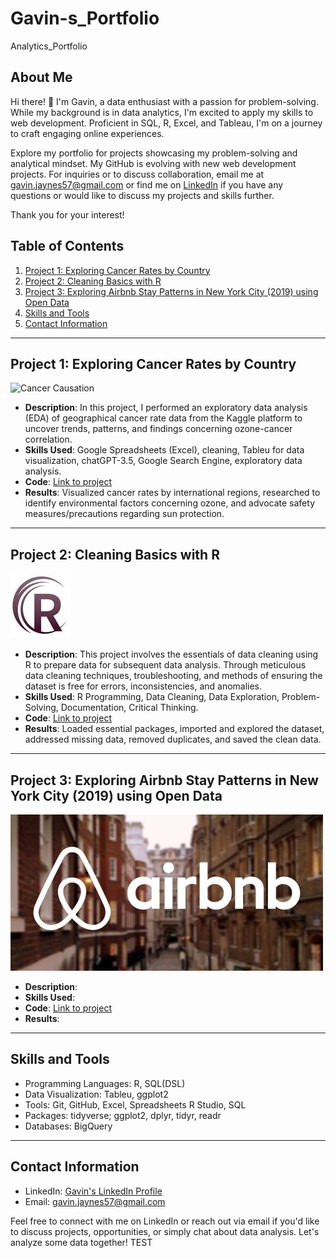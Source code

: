 # Gavin-s_Portfolio
Analytics_Portfolio

## About Me

Hi there! 👋 I'm Gavin, a data enthusiast with a passion for problem-solving. While my background is in data analytics, I'm excited to apply my skills to web development. Proficient in SQL, R, Excel, and Tableau, I'm on a journey to craft engaging online experiences.

Explore my portfolio for projects showcasing my problem-solving and analytical mindset. My GitHub is evolving with new web development projects. For inquiries or to discuss collaboration, email me at gavin.jaynes57@gmail.com or find me on [LinkedIn](https://www.linkedin.com/in/gavin-jaynes-a58b3a213/) if you have any questions or would like to discuss my projects and skills further.

Thank you for your interest!


## Table of Contents

1. [Project 1: Exploring Cancer Rates by Country](#project-1-exploring-cancer-rates-by-country)
2. [Project 2: Cleaning Basics with R](#project-2-cleaning-basics-with-r)
3. [Project 3: Exploring Airbnb Stay Patterns in New York City (2019) using Open Data](#project-3-exploring-airbnb-stay-patterns-in-new-york-city-2019-using-open-data)
4. [Skills and Tools](#skills-and-tools)
5. [Contact Information](#contact-information)

---

## Project 1: Exploring Cancer Rates by Country

![Cancer Causation](https://github.com/gavin-jaynes/Gavin-s_Portfolio/assets/141529382/5741af0e-c8ad-4935-8bc0-bf90f43a289c)


- **Description**: In this project, I performed an exploratory data analysis (EDA) of geographical cancer rate data from the Kaggle platform to uncover trends, patterns, and findings concerning ozone-cancer correlation.
- **Skills Used**: Google Spreadsheets (Excel), cleaning, Tableu for data visualization, chatGPT-3.5, Google Search Engine, exploratory data analysis.
- **Code**: [Link to project](https://github.com/gavin-jaynes/Gavin-s_Portfolio/blob/main/EDA%3ACancer-Ozone_Correlation_project)
- **Results**: Visualized cancer rates by international regions, researched to identify environmental factors concerning ozone, and advocate safety measures/precautions regarding sun protection.


---

## Project 2: Cleaning Basics with R

![Data Cleaning R](images/wave-circle-letter-r-logo-icon-design-vector.jpg)


- **Description**: This project involves the essentials of data cleaning using R to prepare data for subsequent data analysis. Through meticulous data cleaning techniques, troubleshooting, and methods of ensuring the dataset is free for errors, inconsistencies, and anomalies. 
- **Skills Used**: R Programming, Data Cleaning, Data Exploration, Problem-Solving, Documentation, Critical Thinking.
- **Code**: [Link to project](https://github.com/gavin-jaynes/Gavin-s_Portfolio/blob/main/Cleaning%20Basics%20with%20)
- **Results**: Loaded essential packages, imported and explored the dataset, addressed missing data, removed duplicates, and saved the clean data. 


---

## Project 3: Exploring Airbnb Stay Patterns in New York City (2019) using Open Data

![Analyzing Airbnb Stays in NYC (2019](images/Airbnb-Logos.jpg)




- **Description**: 
- **Skills Used**: 
- **Code**: [Link to project](https://github.com/gavin-jaynes/Gavin-s_Portfolio/blob/main/Analyzing%20Airbnb%20Stays%20in%20NYC%20(2019))
- **Results**:

---

## Skills and Tools

- Programming Languages: R, SQL(DSL)
- Data Visualization: Tableu, ggplot2
- Tools: Git, GitHub, Excel, Spreadsheets R Studio, SQL
- Packages: tidyverse; ggplot2, dplyr, tidyr, readr
- Databases: BigQuery

---

## Contact Information

- LinkedIn: [Gavin's LinkedIn Profile](https://www.linkedin.com/in/gavin-jaynes-a58b3a213/)
- Email: [gavin.jaynes57@gmail.com](mailto:gavin.jaynes57@gmail.com)

Feel free to connect with me on LinkedIn or reach out via email if you'd like to discuss projects, opportunities, or simply chat about data analysis. Let's analyze some data together! TEST


